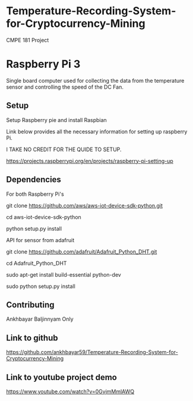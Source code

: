 # Temperature-Recording-System-for-Cryptocurrency-Mining
CMPE 181 Project

# Raspberry Pi 3 

Single board computer used for collecting the data from the temperature sensor and controlling the speed of the DC Fan. 

## Setup

Setup Raspberry pie and install Raspbian 

Link below provides all the necessary information for setting up raspberry Pi. 

I TAKE NO CREDIT FOR THE QUIDE TO SETUP. 

https://projects.raspberrypi.org/en/projects/raspberry-pi-setting-up


## Dependencies

For both Raspberry Pi's 

git clone https://github.com/aws/aws-iot-device-sdk-python.git

cd aws-iot-device-sdk-python

python setup.py install

API for sensor from adafruit

git clone https://github.com/adafruit/Adafruit_Python_DHT.git

cd Adafruit_Python_DHT

sudo apt-get install build-essential python-dev

sudo python setup.py install 

## Contributing

Ankhbayar Baljinnyam Only


## Link to github

https://github.com/ankhbayar59/Temperature-Recording-System-for-Cryptocurrency-Mining

## Link to youtube project demo

https://www.youtube.com/watch?v=0GvjmMmlAWQ

